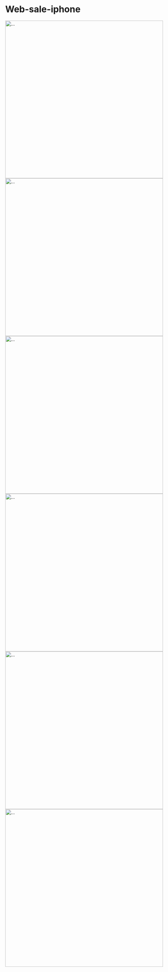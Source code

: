﻿# Web-sale-iphone

<img src="https://github.com/tuanvu222001/Web-sale-iphone/assets/90749065/e180a8a6-a916-405b-8c69-6f6bc9f14fef" alt="..." width="500" />
<img src="https://github.com/tuanvu222001/Web-sale-iphone/assets/90749065/b65558af-0a94-4a60-9dfa-e0f7813c6e03" alt="..." width="500" />
<img src="https://github.com/tuanvu222001/Web-sale-iphone/assets/90749065/fa5825ce-1a8f-48a5-86f8-19635623899f" alt="..." width="500" />

<img src="https://github.com/tuanvu222001/Web-sale-iphone/assets/90749065/869e74d4-5138-4cf6-8e96-eee9eb73c3c2" alt="..." width="500" />
<img src="https://github.com/tuanvu222001/Web-sale-iphone/assets/90749065/127fcdeb-15e7-4020-b5d5-5e5aa3a96ee0" alt="..." width="500" />
<img src="https://github.com/tuanvu222001/Web-sale-iphone/assets/90749065/ca3926a8-094a-4fa7-8ecd-99f50d15e922" alt="..." width="500" />

